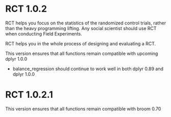 # RCT 1.0.2
RCT helps you focus on the statistics of the randomized control trials, rather than the heavy programming lifting. Any social scientist should use RCT when conducting Field Experiments.

RCT helps you in the whole process of designing and evaluating a RCT. 

This version ensures that all functions remain compatible with upcoming dplyr 1.0.0
- balance_regression should continue to work well in both dplyr 0.89 and dplyr 1.0.0

# RCT 1.0.2.1

This version ensures that all functions remain compatible with broom 0.70